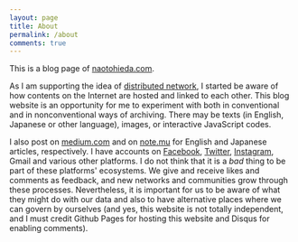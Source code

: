 ```yaml
---
layout: page
title: About
permalink: /about
comments: true
---
```


This is a blog page of [naotohieda.com](https://naotohieda.com).

As I am supporting the idea of [distributed network](https://taeyoonchoi.com/soft-care/distributed-web-of-care/), I started be aware of how contents on the Internet are hosted and linked to each other. This blog website is an opportunity for me to experiment with both in conventional and in nonconventional ways of archiving. There may be texts (in English, Japanese or other language), images, or interactive JavaScript codes.

I also post on [medium.com](https://medium.com/@naoto_hieda) and on [note.mu](https://note.mu/naoto_hieda) for English and Japanese articles, respectively. I have accounts on [Facebook](https://www.facebook.com/micuat), [Twitter](https://twitter.com/naoto_hieda), [Instagram](https://www.instagram.com/micuat/), Gmail and various other platforms. I do not think that it is a *bad* thing to be part of these platforms' ecosystems. We give and receive likes and comments as feedback, and new networks and communities grow through these processes. Nevertheless, it is important for us to be aware of what they might do with our data and also to have alternative places where we can govern by ourselves (and yes, this website is not totally independent, and I must credit Github Pages for hosting this website and Disqus for enabling comments). 
